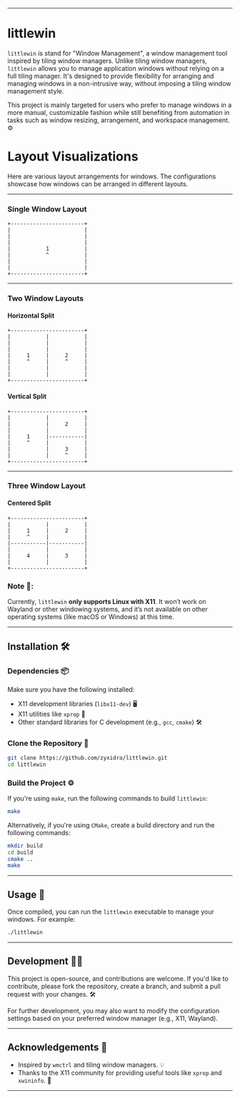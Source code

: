 
---

# littlewin

`littlewin` is stand for "Window Management",  a window management tool inspired by tiling window managers. Unlike tiling window managers, `littlewin` allows you to manage application windows without relying on a full tiling manager. It's designed to provide flexibility for arranging and managing windows in a non-intrusive way, without imposing a tiling window management style.

This project is mainly targeted for users who prefer to manage windows in a more manual, customizable fashion while still benefiting from automation in tasks such as window resizing, arrangement, and workspace management. ⚙️

# Layout Visualizations

Here are various layout arrangements for windows. The configurations showcase how windows can be arranged in different layouts.

---

### Single Window Layout
```
+-----------------------+
|                       |
|                       |
|                       |
|           1           |
|           ^           |
|                       |
|                       |
+-----------------------+
```

---

### Two Window Layouts
#### Horizontal Split
```
+-----------------------+
|           |           |
|           |           |
|           |           |
|     1     |     2     |
|     ^     |     ^     |
|           |           |
|           |           |
+-----------------------+
```

#### Vertical Split
```
+-----------------------+
|           |           |
|           |     2     |
|           |           |
|     1     |-----------|
|     ^     |           |
|           |     3     |
|           |     ^     |
+-----------------------+
```

---

### Three Window Layout
#### Centered Split
```
+-----------------------+
|           |           |
|     1     |     2     |
|     ^     |           |
|-----------|-----------|
|           |           |
|     4     |     3     |
|           |           |
+-----------------------+
```


### Note 📌:  
Currently, `littlewin` **only supports Linux with X11**. It won’t work on Wayland or other windowing systems, and it’s not available on other operating systems (like macOS or Windows) at this time.

---

## Installation 🛠️

### Dependencies 📦

Make sure you have the following installed:
- X11 development libraries (`libx11-dev`) 🖥️
- X11 utilities like `xprop` 🔧
- Other standard libraries for C development (e.g., `gcc`, `cmake`) 🛠️

### Clone the Repository 📂

```bash
git clone https://github.com/zyxidra/littlewin.git
cd littlewin
```

### Build the Project ⚙️

If you're using `make`, run the following commands to build `littlewin`:

```bash
make
```

Alternatively, if you're using `CMake`, create a build directory and run the following commands:

```bash
mkdir build
cd build
cmake ..
make
```

---

## Usage 🚀

Once compiled, you can run the `littlewin` executable to manage your windows. For example:

```bash
./littlewin
```

---

## Development 🧑‍💻

This project is open-source, and contributions are welcome. If you'd like to contribute, please fork the repository, create a branch, and submit a pull request with your changes. 🛠️

For further development, you may also want to modify the configuration settings based on your preferred window manager (e.g., X11, Wayland).

---

## Acknowledgements 🙏

- Inspired by `wmctrl` and tiling window managers. 💡
- Thanks to the X11 community for providing useful tools like `xprop` and `xwininfo`. 👏

---
